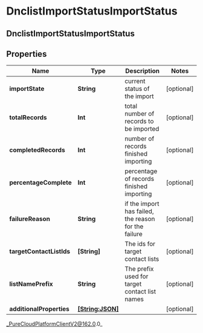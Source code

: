 # DnclistImportStatusImportStatus

## DnclistImportStatusImportStatus

## Properties

|Name | Type | Description | Notes|
|------------ | ------------- | ------------- | -------------|
| **importState** | **String** | current status of the import | [optional] |
| **totalRecords** | **Int** | total number of records to be imported | [optional] |
| **completedRecords** | **Int** | number of records finished importing | [optional] |
| **percentageComplete** | **Int** | percentage of records finished importing | [optional] |
| **failureReason** | **String** | if the import has failed, the reason for the failure | [optional] |
| **targetContactListIds** | **[String]** | The ids for target contact lists | [optional] |
| **listNamePrefix** | **String** | The prefix used for target contact list names | [optional] |
| **additionalProperties** | [**[String:JSON]**](JSON) |  | [optional] |



_PureCloudPlatformClientV2@162.0.0_

